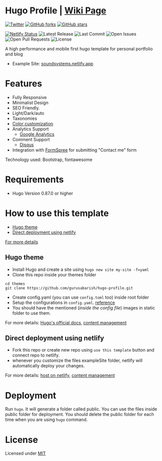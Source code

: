 # Hugo Profile | [Wiki Page](https://github.com/gurusabarish/hugo-profile/wiki)

[![Twitter](https://img.shields.io/twitter/url?label=Tweet&style=social&url=https%3A%2F%2Fgithub.com%2Fgurusabarish%2Fhugo-profile)](https://twitter.com/intent/tweet?text=Wow:&url=https%3A%2F%2Fgithub.com%2Fgurusabarish%2Fhugo-profile) [![GitHub forks](https://img.shields.io/github/forks/gurusabarish/hugo-profile?style=plastic)](https://github.com/gurusabarish/hugo-profile/network) [![GitHub stars](https://img.shields.io/github/stars/gurusabarish/hugo-profile?style=plastic)](https://github.com/gurusabarish/hugo-profile/stargazers)

[![Netlify Status](https://api.netlify.com/api/v1/badges/9f0d0450-723d-4cfd-bc8b-005762f03e16/deploy-status)](https://app.netlify.com/sites/soundsystems/deploys)
![Latest Release](https://img.shields.io/github/v/release/gurusabarish/hugo-profile?include_prereleases)
![Last Commit](https://img.shields.io/github/last-commit/gurusabarish/hugo-profile)
![Open Issues](https://img.shields.io/github/issues/gurusabarish/hugo-profile?color=important)
![Open Pull Requests](https://img.shields.io/github/issues-pr/gurusabarish/hugo-profile?color=yellowgreen)
![License](https://img.shields.io/github/license/gurusabarish/hugo-profile)

A high performance and mobile first hugo template for personal portfolio and blog

- Example Site: [soundsystems.netlify.app](https://soundsystems.netlify.app)

# Features
- Fully Responsive
- Minimalist Design
- SEO Friendly.
- Light/Dark/auto
- Taxonomies
- [Color customization](https://github.com/gurusabarish/hugo-profile/wiki/Color-Customization)
- Analytics Support 
  - [Google Analytics](https://gohugo.io/templates/internal/#google-analytics)
- Comment Support
  - [Disqus](https://gohugo.io/content-management/comments/)
- Integration with [FormSpree](https://formspree.io/) for submitting "Contact me" form

Technology used: Bootstrap, fontawesome 

# Requirements
- Hugo Version 0.87.0 or higher


# How to use this template

- [Hugo theme](#Hugo-theme)
- [Direct deployment using netlify](#Direct-deployment-using-netlify)

[For more details](https://github.com/gurusabarish/hugo-profile/wiki)
## Hugo theme

- Install Hugo and create a site using `hugo new site my-site -f=yaml`
- Clone this repo inside your themes folder
```
cd themes
git clone https://github.com/gurusabarish/hugo-profile.git
```
- Create config.yaml (you can use `config.toml` too) inside root folder 
- Setup the configurations in `config.yaml`. [reference](https://github.com/gurusabarish/hugo-profile/blob/master/exampleSite/config.yaml)
- You should have the mentioned (_inside the config file_) images in static folder to use them.

For more details: [Hugo's official docs](https://gohugo.io/getting-started/quick-start/), [content management](https://www.mikedane.com/static-site-generators/hugo/content-organization/)

## Direct deployment using netlify

- Fork this repo or create new repo using `use this template` button and connect repo to netlify.
- whenever you customize the files exampleSite folder, netlify will automatically deploy your changes.

For more details: [host on netlify](https://gohugo.io/hosting-and-deployment/hosting-on-netlify/), [content management](https://www.mikedane.com/static-site-generators/hugo/content-organization/)

# Deployment

Run `hugo`. It will generate a folder called public. You can use the files inside public folder for deployment. You should delete the public folder for each time when you are using `hugo` command.


# License

Licensed under [MIT](LICENSE)
